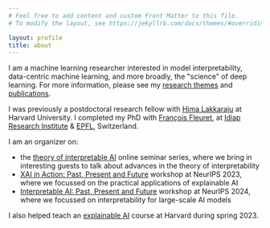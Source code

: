 ```yaml
---
# Feel free to add content and custom Front Matter to this file.
# To modify the layout, see https://jekyllrb.com/docs/themes/#overriding-theme-defaults

layout: profile
title: about
---
```


I am a machine learning researcher interested in model interpretability, data-centric machine learning, and more broadly, the "science" of deep learning. For more information, please see my <a href="/research_themes.html">research themes</a> and <a href="/publications.html">publications</a>.

I was previously a postdoctoral research fellow with [Hima Lakkaraju](https://himalakkaraju.github.io/) at Harvard University. I completed my PhD with [François Fleuret](https://www.idiap.ch/~fleuret/), at [Idiap Research Institute](http://www.idiap.ch/en) & [EPFL](http://epfl.ch/), Switzerland.

 
I am an organizer on:
- the [theory of interpretable AI](https://tverven.github.io/tiai-seminar/) online seminar series, where we bring in interesting guests to talk about advances in the theory of interpretability
- [XAI in Action: Past, Present and Future](https://xai-in-action.github.io/) workshop at NeurIPS 2023, where we focussed on the practical applications of explainable AI 
- [Interpretable AI: Past, Present and Future](https://interpretable-ai-workshop.github.io/) workshop at NeurIPS 2024, where we focussed on interpretability for large-scale AI models

I also helped teach an [explainable AI](https://interpretable-ml-class.github.io/) course at Harvard during spring 2023.








